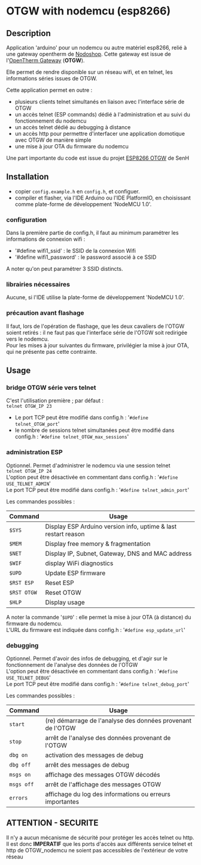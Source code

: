 # OTGW with nodemcu (esp8266)

## Description

Application 'arduino' pour un nodemcu ou autre matériel esp8266, relié à une gateway opentherm de [Nodoshop](https://www.nodo-shop.nl/en/opentherm-gateway/188-opentherm-gateway.html).
Cette gateway est issue de l'[OpenTherm Gateway](http://otgw.tclcode.com) (**OTGW**).

Elle permet de rendre disponible sur un réseau wifi, et en telnet, les informations séries issues de OTGW.

Cette application permet en outre : 
* plusieurs clients telnet simultanés en liaison avec l'interface série de OTGW
* un accès telnet (ESP commands) dédié à l'administration et au suivi du fonctionnement du nodemcu
* un accès telnet dédié au debugging à distance
* un accès http pour permettre d'interfacer une application domotique avec OTGW de manière simple
* une mise à jour OTA du firmware du nodemcu

Une part importante du code est issue du projet [ESP8266 OTGW](https://github.com/SenH/ESP8266-OTGW) de SenH

## Installation

* copier `config.example.h` en `config.h`, et configuer.
* compiler et flasher, via l'IDE Arduino ou l'IDE PlatformIO, en choisissant comme plate-forme de développement 'NodeMCU 1.0'.

### configuration
Dans la première partie de config.h,  il faut au minimum paramétrer les informations de connexion wifi :
* '#define wifi1_ssid' : le SSID de la connexion Wifi
* '#define wifi1_password' : le password associé à ce SSID

A noter qu'on peut paramétrer 3 SSID distincts.

### librairies nécessaires

Aucune, si l'IDE utilise la plate-forme de développement 'NodeMCU 1.0'.

### précaution avant flashage
Il faut, lors de l'opération de flashage, que les deux cavaliers de l'OTGW soient retirés : il ne faut pas que l'interface série de l'OTGW soit redirigée vers le nodemcu.\
Pour les mises à jour suivantes du firmware, privilégier la mise à jour OTA, qui ne présente pas cette contrainte.

## Usage

### bridge OTGW série vers telnet
C'est l'utilisation première ; par défaut :\
`telnet OTGW_IP 23`
* Le port TCP peut être modifié dans config.h : '`#define telnet_OTGW_port`'
* le nombre de sessions telnet simultanées peut être modifié dans config.h : '`#define telnet_OTGW_max_sessions`'

### administration ESP
Optionnel. Permet d'administrer le nodemcu via une session telnet\
`telnet OTGW_IP 24`\
L'option peut être désactivée en commentant dans config.h : '`#define USE_TELNET_ADMIN`'\
Le port TCP peut être modifié dans config.h : '`#define telnet_admin_port`'

Les commandes possibles :

Command | Usage
------- | -----
`$SYS` | Display ESP Arduino version info, uptime & last restart reason
`$MEM` | Display free memory & fragmentation
`$NET` | Display IP, Subnet, Gateway, DNS and MAC address
`$WIF` | display WiFi diagnostics
`$UPD` | Update ESP firmware 
`$RST ESP` | Reset ESP
`$RST OTGW` | Reset OTGW
`$HLP` | Display usage

A noter la commande '`$UPD`' : elle permet la mise à jour OTA (à distance) du firmware du nodemcu.\
L'URL du firmware est indiquée dans config.h : '`#define esp_update_url`'
### debugging
Optionnel. Permet d'avoir des infos de debugging, et d'agir sur le fonctionnement de l'analyse des données de l'OTGW\
L'option peut être désactivée en commentant dans config.h : '`#define USE_TELNET_DEBUG`'\
Le port TCP peut être modifié dans config.h : '`#define telnet_debug_port`'

Les commandes possibles :

Command | Usage
------- | -----
`start` | (re) démarrage de l'analyse des données provenant de l'OTGW
`stop` | arrêt de l'analyse des données provenant de l'OTGW
`dbg on` | activation des messages de debug
`dbg off` | arrêt des messages de debug
`msgs on` | affichage des messages OTGW décodés
`msgs off` | arrêt de l'affichage des messages OTGW
`errors` | affichage du log des informations ou erreurs importantes

## ATTENTION - SECURITE
Il n'y a aucun mécanisme de sécurité pour protéger les accès telnet ou http. Il est donc **IMPERATIF** que les ports d'accès aux différents service telnet et http de OTGW_nodemcu ne soient pas accessibles de l'extérieur de votre réseau